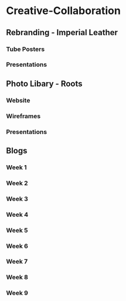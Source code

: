 # Creative-Collaboration

## Rebranding - Imperial Leather

### Tube Posters
### Presentations
## Photo Libary - Roots

### Website
### Wireframes
### Presentations

## Blogs

### Week 1
### Week 2
### Week 3
### Week 4
### Week 5
### Week 6
### Week 7
### Week 8
### Week 9
